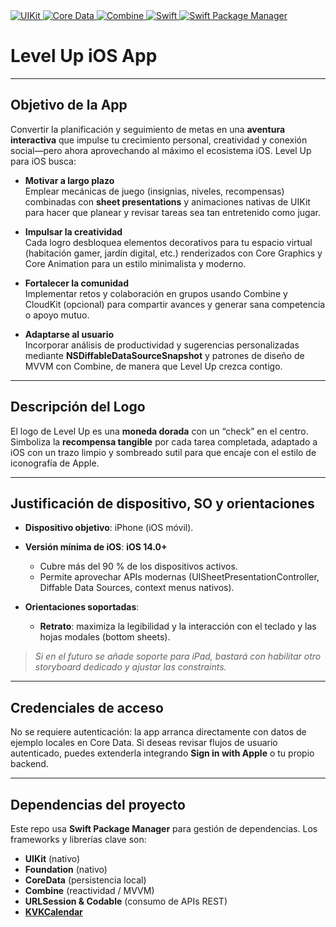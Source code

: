 <a href="https://developer.apple.com/documentation/uikit">
  <img src="https://img.shields.io/badge/UIKit-000000?style=for-the-badge&logo=apple&logoColor=white" alt="UIKit">
</a>
<a href="https://developer.apple.com/documentation/coredata">
  <img src="https://img.shields.io/badge/Core%20Data-424FBF?style=for-the-badge&logo=apple&logoColor=white" alt="Core Data">
</a>
<a href="https://developer.apple.com/documentation/combine">
  <img src="https://img.shields.io/badge/Combine-00E5FF?style=for-the-badge&logo=apple&logoColor=white" alt="Combine">
</a>
<a href="https://swift.org/documentation/">
  <img src="https://img.shields.io/badge/Swift-F05138?style=for-the-badge&logo=swift&logoColor=white" alt="Swift">
</a>
<a href="https://swift.org/package-manager/">
  <img src="https://img.shields.io/badge/Swift%20Package%20Manager-FF61F6?style=for-the-badge&logo=swift&logoColor=white" alt="Swift Package Manager">
</a>



# Level Up iOS App
---

## Objetivo de la App
Convertir la planificación y seguimiento de metas en una **aventura interactiva** que impulse tu crecimiento personal, creatividad y conexión social—pero ahora aprovechando al máximo el ecosistema iOS. Level Up para iOS busca:

- **Motivar a largo plazo**  
  Emplear mecánicas de juego (insignias, niveles, recompensas) combinadas con **sheet presentations** y animaciones nativas de UIKit para hacer que planear y revisar tareas sea tan entretenido como jugar.

- **Impulsar la creatividad**  
  Cada logro desbloquea elementos decorativos para tu espacio virtual (habitación gamer, jardín digital, etc.) renderizados con Core Graphics y Core Animation para un estilo minimalista y moderno.

- **Fortalecer la comunidad**  
  Implementar retos y colaboración en grupos usando Combine y CloudKit (opcional) para compartir avances y generar sana competencia o apoyo mutuo.

- **Adaptarse al usuario**  
  Incorporar análisis de productividad y sugerencias personalizadas mediante **NSDiffableDataSourceSnapshot** y patrones de diseño de MVVM con Combine, de manera que Level Up crezca contigo.

---

## Descripción del Logo
El logo de Level Up es una **moneda dorada** con un “check” en el centro. Simboliza la **recompensa tangible** por cada tarea completada, adaptado a iOS con un trazo limpio y sombreado sutil para que encaje con el estilo de iconografía de Apple.

---

## Justificación de dispositivo, SO y orientaciones

- **Dispositivo objetivo**: iPhone (iOS móvil).  
- **Versión mínima de iOS**: **iOS 14.0+**  
  - Cubre más del 90 % de los dispositivos activos.  
  - Permite aprovechar APIs modernas (UISheetPresentationController, Diffable Data Sources, context menus nativos).

- **Orientaciones soportadas**:  
  - **Retrato**: maximiza la legibilidad y la interacción con el teclado y las hojas modales (bottom sheets).  

> *Si en el futuro se añade soporte para iPad, bastará con habilitar otro storyboard dedicado y ajustar las constraints.*

---

## Credenciales de acceso
No se requiere autenticación: la app arranca directamente con datos de ejemplo locales en Core Data. Si deseas revisar flujos de usuario autenticado, puedes extenderla integrando **Sign in with Apple** o tu propio backend.

---

## Dependencias del proyecto
Este repo usa **Swift Package Manager** para gestión de dependencias. Los frameworks y librerías clave son:

- **UIKit** (nativo)  
- **Foundation** (nativo)  
- **CoreData** (persistencia local)  
- **Combine** (reactividad / MVVM)  
- **URLSession & Codable** (consumo de APIs REST)  
- **[KVKCalendar](https://github.com/kvyatkovskys/KVKCalendar)**
